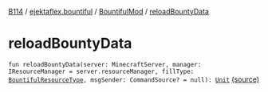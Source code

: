 [B114](../../index.md) / [ejektaflex.bountiful](../index.md) / [BountifulMod](index.md) / [reloadBountyData](./reload-bounty-data.md)

# reloadBountyData

`fun reloadBountyData(server: MinecraftServer, manager: IResourceManager = server.resourceManager, fillType: `[`BountifulResourceType`](../../ejektaflex.bountiful.data.bounty.enums/-bountiful-resource-type/index.md)`, msgSender: CommandSource? = null): `[`Unit`](https://kotlinlang.org/api/latest/jvm/stdlib/kotlin/-unit/index.html) [(source)](https://github.com/ejektaflex/Bountiful/tree/develop/src/main/kotlin/ejektaflex/bountiful/BountifulMod.kt#L105)